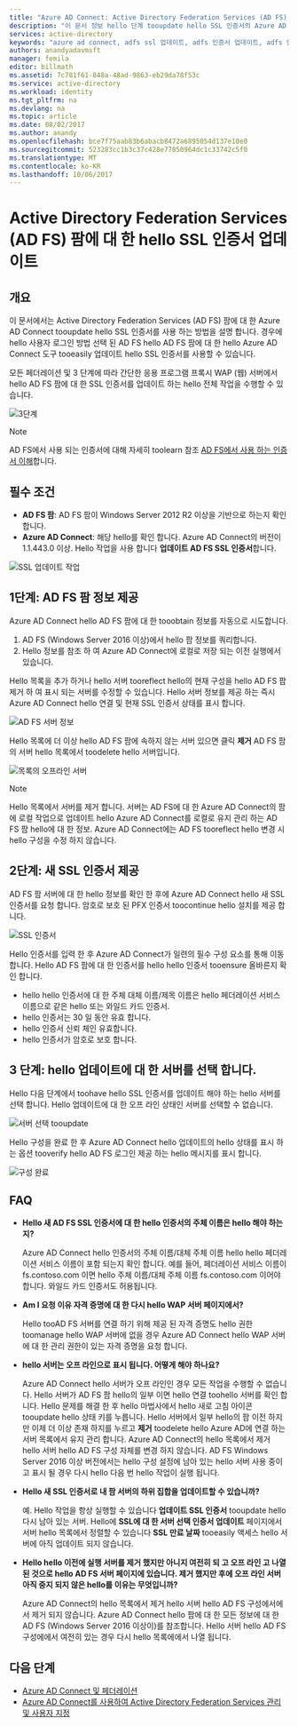 ```yaml
---
title: "Azure AD Connect: Active Directory Federation Services (AD FS) 팜에 대 한 hello SSL 인증서를 업데이트 | Microsoft Docs"
description: "이 문서 정보 hello 단계 tooupdate hello SSL 인증서의 Azure AD Connect를 사용 하 여 AD FS 팜 합니다."
services: active-directory
keywords: "azure ad connect, adfs ssl 업데이트, adfs 인증서 업데이트, adfs 인증서 변경, 새 adfs 인증서, adfs 인증서, adfs ssl 인증서 업데이트, ssl 인증서 adfs 업데이트, adfs ssl 인증서 구성, adfs, ssl, 인증서, adfs 서비스 통신 인증서, 페더레이션 업데이트, 페더레이션 구성, aad connect"
authors: anandyadavmsft
manager: femila
editor: billmath
ms.assetid: 7c781f61-848a-48ad-9863-eb29da78f53c
ms.service: active-directory
ms.workload: identity
ms.tgt_pltfrm: na
ms.devlang: na
ms.topic: article
ms.date: 08/02/2017
ms.author: anandy
ms.openlocfilehash: bce7f75aab83b6abacb8472a6895054d137e10e0
ms.sourcegitcommit: 523283cc1b3c37c428e77850964dc1c33742c5f0
ms.translationtype: MT
ms.contentlocale: ko-KR
ms.lasthandoff: 10/06/2017
---
```

# <a name="update-hello-ssl-certificate-for-an-active-directory-federation-services-ad-fs-farm"></a>Active Directory Federation Services (AD FS) 팜에 대 한 hello SSL 인증서 업데이트

## <a name="overview"></a>개요
이 문서에서는 Active Directory Federation Services (AD FS) 팜에 대 한 Azure AD Connect tooupdate hello SSL 인증서를 사용 하는 방법을 설명 합니다. 경우에 hello 사용자 로그인 방법 선택 된 AD FS hello AD FS 팜에 대 한 hello Azure AD Connect 도구 tooeasily 업데이트 hello SSL 인증서를 사용할 수 있습니다.

모든 페더레이션 및 3 단계에 따라 간단한 응용 프로그램 프록시 WAP (웹) 서버에서 hello AD FS 팜에 대 한 SSL 인증서를 업데이트 하는 hello 전체 작업을 수행할 수 있습니다.

![3단계](./media/active-directory-aadconnectfed-ssl-update/threesteps.png)


>[!NOTE]
>AD FS에서 사용 되는 인증서에 대해 자세히 toolearn 참조 [AD FS에서 사용 하는 인증서 이해](https://technet.microsoft.com/library/cc730660.aspx)합니다.

## <a name="prerequisites"></a>필수 조건

* **AD FS 팜**: AD FS 팜이 Windows Server 2012 R2 이상을 기반으로 하는지 확인합니다.
* **Azure AD Connect**: 해당 hello를 확인 합니다. Azure AD Connect의 버전이 1.1.443.0 이상. Hello 작업을 사용 합니다 **업데이트 AD FS SSL 인증서**합니다.

![SSL 업데이트 작업](./media/active-directory-aadconnectfed-ssl-update/updatessltask.png)

## <a name="step-1-provide-ad-fs-farm-information"></a>1단계: AD FS 팜 정보 제공

Azure AD Connect hello AD FS 팜에 대 한 tooobtain 정보를 자동으로 시도합니다.
1. AD FS (Windows Server 2016 이상)에서 hello 팜 정보를 쿼리합니다.
2. Hello 정보를 참조 하 여 Azure AD Connect에 로컬로 저장 되는 이전 실행에서 있습니다.

Hello 목록을 추가 하거나 hello 서버 tooreflect hello의 현재 구성을 hello AD FS 팜 제거 하 여 표시 되는 서버를 수정할 수 있습니다. Hello 서버 정보를 제공 하는 즉시 Azure AD Connect hello 연결 및 현재 SSL 인증서 상태를 표시 합니다.

![AD FS 서버 정보](./media/active-directory-aadconnectfed-ssl-update/adfsserverinfo.png)

Hello 목록에 더 이상 hello AD FS 팜에 속하지 않는 서버 있으면 클릭 **제거** AD FS 팜의 서버 hello 목록에서 toodelete hello 서버입니다.

![목록의 오프라인 서버](./media/active-directory-aadconnectfed-ssl-update/offlineserverlist.png)

>[!NOTE]
> Hello 목록에서 서버를 제거 합니다. 서버는 AD FS에 대 한 Azure AD Connect의 팜에 로컬 작업으로 업데이트 hello Azure AD Connect를 로컬로 유지 관리 하는 AD FS 팜 hello에 대 한 정보. Azure AD Connect에는 AD FS tooreflect hello 변경 시 hello 구성을 수정 하지 않습니다.    

## <a name="step-2-provide-a-new-ssl-certificate"></a>2단계: 새 SSL 인증서 제공

AD FS 팜 서버에 대 한 hello 정보를 확인 한 후에 Azure AD Connect hello 새 SSL 인증서를 요청 합니다. 암호로 보호 된 PFX 인증서 toocontinue hello 설치를 제공 합니다.

![SSL 인증서](./media/active-directory-aadconnectfed-ssl-update/certificate.png)

Hello 인증서를 입력 한 후 Azure AD Connect가 일련의 필수 구성 요소를 통해 이동 합니다. Hello AD FS 팜에 대 한 인증서를 hello hello 인증서 tooensure 올바른지 확인 합니다.

-   hello hello 인증서에 대 한 주체 대체 이름/제목 이름은 hello 페더레이션 서비스 이름으로 같은 hello 또는 와일드 카드 인증서.
-   hello 인증서는 30 일 동안 유효 합니다.
-   hello 인증서 신뢰 체인 유효합니다.
-   hello 인증서가 암호로 보호 합니다.

## <a name="step-3-select-servers-for-hello-update"></a>3 단계: hello 업데이트에 대 한 서버를 선택 합니다.

Hello 다음 단계에서 toohave hello SSL 인증서를 업데이트 해야 하는 hello 서버를 선택 합니다. Hello 업데이트에 대 한 오프 라인 상태인 서버를 선택할 수 없습니다.

![서버 선택 tooupdate](./media/active-directory-aadconnectfed-ssl-update/selectservers.png)

Hello 구성을 완료 한 후 Azure AD Connect hello 업데이트의 hello 상태를 표시 하는 옵션 tooverify hello AD FS 로그인 제공 하는 hello 메시지를 표시 합니다.

![구성 완료](./media/active-directory-aadconnectfed-ssl-update/configurecomplete.png)   

## <a name="faqs"></a>FAQ

* **Hello 새 AD FS SSL 인증서에 대 한 hello 인증서의 주체 이름은 hello 해야 하는지?**

    Azure AD Connect hello 인증서의 주체 이름/대체 주체 이름 hello hello 페더레이션 서비스 이름이 포함 되는지 확인 합니다. 예를 들어, 페더레이션 서비스 이름이 fs.contoso.com 이면 hello 주체 이름/대체 주체 이름 fs.contoso.com 이어야 합니다.  와일드 카드 인증서도 허용됩니다.

* **Am I 요청 이유 자격 증명에 대 한 다시 hello WAP 서버 페이지에서?**

    Hello tooAD FS 서버를 연결 하기 위해 제공 된 자격 증명도 hello 권한 toomanage hello WAP 서버에 없을 경우 Azure AD Connect hello WAP 서버에 대 한 관리 권한이 있는 자격 증명을 요청 합니다.

* **hello 서버는 오프 라인으로 표시 됩니다. 어떻게 해야 하나요?**

    Azure AD Connect hello 서버가 오프 라인인 경우 모든 작업을 수행할 수 없습니다. Hello 서버가 AD FS 팜 hello의 일부 이면 hello 연결 toohello 서버를 확인 합니다. Hello 문제를 해결 한 후 hello 마법사에서 hello 새로 고침 아이콘 tooupdate hello 상태 키를 누릅니다. Hello 서버에서 일부 hello의 팜 이전 하지만 이제 더 이상 존재 하지를 누르고 **제거** toodelete hello Azure AD에 연결 하는 서버 목록에서 유지 관리 합니다. Azure AD Connect의 hello 목록에서 제거 hello 서버 hello AD FS 구성 자체를 변경 하지 않습니다. AD FS Windows Server 2016 이상 버전에서는 hello 구성 설정에 남아 있는 hello 서버 사용 중이 고 표시 될 경우 다시 hello 다음 번 hello 작업이 실행 됩니다.

* **Hello 새 SSL 인증서로 내 팜 서버의 하위 집합을 업데이트할 수 있습니까?**

    예. Hello 작업을 항상 실행할 수 있습니다 **업데이트 SSL 인증서** tooupdate hello 다시 남아 있는 서버. Hello에 **SSL에 대 한 서버 선택 인증서 업데이트** 페이지에서 서버 hello 목록에서 정렬할 수 있습니다 **SSL 만료 날짜** tooeasily 액세스 hello 서버에 아직 업데이트 되지 않습니다.

* **Hello hello 이전에 실행 서버를 제거 했지만 아니지 여전히 되 고 오프 라인 고 나열 된 것으로 hello AD FS 서버 페이지에 있습니다. 제거 했지만 후에 오프 라인 서버 아직 중지 되지 않은 hello를 이유는 무엇입니까?**

    Azure AD Connect의 hello 목록에서 제거 hello 서버 hello AD FS 구성에서에서 제거 되지 않습니다. Azure AD Connect hello 팜에 대 한 모든 정보에 대 한 AD FS (Windows Server 2016 이상이)를 참조합니다. Hello 서버 hello AD FS 구성에에서 여전히 있는 경우 다시 hello 목록에에서 나열 됩니다.  

## <a name="next-steps"></a>다음 단계

- [Azure AD Connect 및 페더레이션](active-directory-aadconnectfed-whatis.md)
- [Azure AD Connect를 사용하여 Active Directory Federation Services 관리 및 사용자 지정](active-directory-aadconnect-federation-management.md)
